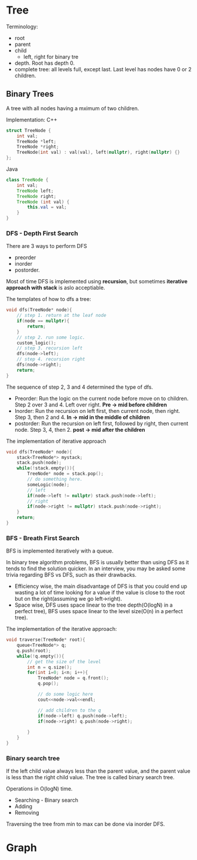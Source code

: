 # Tree
Terminology:
* root
* parent
* child
  * left, right for binary tre
* depth. Root has depth 0.
* complete tree: all levels full, except last. Last level has nodes have 0 or 2 children.


## Binary Trees
A tree with all nodes having a mximum of two children.

Implementation:
C++
```cpp
struct TreeNode {
    int val;
    TreeNode *left;
    TreeNode *right;
    TreeNode(int val) : val(val), left(nullptr), right(nullptr) {}
};
```

Java
```java
class TreeNode {
    int val;
    TreeNode left;
    TreeNode right;
    TreeNode (int val) {
        this.val = val;
    }
}
```

### DFS - Depth First Search
There are 3 ways to perform DFS 
* preorder
* inorder
* postorder.

Most of time DFS is implemented using **recursion**, but sometimes **iterative approach with stack** is aslo acceptiable. 

The templates of how to dfs a tree:
```cpp
void dfs(TreeNode* node){
    // step 1. return at the leaf node
    if(node == nullptr){
        return;
    }
    // step 2. run some logic.
    custom_logic();
    // step 3. recursion left
    dfs(node->left);
    // step 4. recursion right
    dfs(node->right);
    return;
} 
```
The sequence of step 2, 3 and 4 determined the type of dfs.
* Preorder: Run the logic on the current node before move on to children. Step 2 over 3 and 4. Left over right. **Pre -> mid before children**
* Inorder: Run the recursion on left first, then current node, then right. Step 3, then 2 and 4. **In -> mid in the middle of children**
* postorder: Run the recursion on left first, followed by right, then current node. Step 3, 4, then 2. **post -> mid after the children**


The implementation of iterative approach
```cpp
void dfs(TreeNode* node){
    stack<TreeNode*> mystack;
    stack.push(node);
    while(!stack.empty()){
        TreeNode* node = stack.pop();
        // do something here.
        someLogic(node);
        // left
        if(node->left != nullptr) stack.push(node->left);
        // right
        if(node->right != nullptr) stack.push(node->right);
    }
    return;
}
```

### BFS - Breath First Search
BFS is implemented iteratively with a queue. 

In binary tree algorithm problems, BFS is usually better than using DFS as it tends to find the solution quicker. In an interview, you may be asked some trivia regarding BFS vs DFS, such as their drawbacks. 
* Efficiency wise, the main disadvantage of DFS is that you could end up wasting a lot of time looking for a value if the value is close to the root but on the right(assuming we go left->right).
* Space wise, DFS uses space linear to the tree depth(O(logN) in a perfect tree), BFS uses space linear to the level size(O(n) in a perfect tree).


The implementation of the iterative approach:
```cpp
void traverse(TreeNode* root){
    queue<TreeNode*> q;
    q.push(root);
    while(!q.empty()){
        // get the size of the level
        int n = q.size();
        for(int i=0; i<n; i++){
            TreeNode* node = q.front();
            q.pop();

            // do some logic here
            cout<<node->val<<endl;

            // add children to the q
            if(node->left) q.push(node->left);
            if(node->right) q.push(node->right);
            
        }
    }
}
```

### Binary search tree
If the left child value always less than the parent value, and the parent value is less than the right child value. The tree is 
called binary search tree.

Operations in O(logN) time.
* Searching - Binary search
* Adding
* Removing

Traversing the tree from min to max can be done via inorder DFS.


# Graph